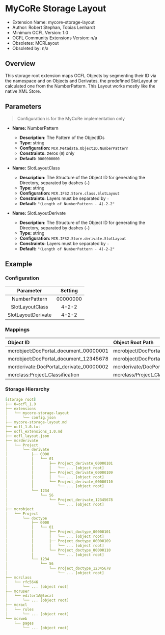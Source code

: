 # MyCoRe Storage Layout
-   Extension Name: mycore-storage-layout
-   Author: Robert Stephan, Tobias Lenhardt
-   Minimum OCFL Version: 1.0
-   OCFL Community Extensions Version: n/a
-   Obsoletes: MCRLayout
-   Obsoleted by: n/a

## Overview

This storage root extension maps OCFL Objects by segmenting their ID via the namespace and on Objects and Derivates, the predefined SlotLayout or calculated one from the NumberPattern. This Layout works mostly like the native XML Store.

## Parameters
> Configuration is for the MyCoRe implementation only

-   **Name:** NumberPattern
    -   **Description:** The Pattern of the ObjectIDs
    -   **Type:** string
    -   **Configuration:** `MCR.Metadata.ObjectID.NumberPattern`
    -   **Constraints:** zeros (`0`) only
    -   **Default:** `0000000000`

-   **Name:** SlotLayoutClass
    -   **Description:** The Structure of the Object ID for generating the Directory, separated by dashes (`-`)
    -   **Type:** string
    -   **Configuration:** `MCR.IFS2.Store.class.SlotLayout`
    -   **Constraints:** Layers must be separated by `-`
    -   **Default:** `"(Length of NumberPattern - 4)-2-2"`

-   **Name:** SlotLayoutDerivate
    -   **Description:** The Structure of the Object ID for generating the Directory, separated by dashes (`-`)
    -   **Type:** string
    -   **Configuration:** `MCR.IFS2.Store.derivate.SlotLayout`
    -   **Constraints:** Layers must be separated by `-`
    -   **Default:** `"(Length of NumberPattern - 4)-2-2"`

## Example

### Configuration
|     Parameter      | Setting  |
| :----------------: | :------: |
|   NumberPattern    | 00000000 |
|  SlotLayoutClass   |  4-2-2   |
| SlotLayoutDerivate |  4-2-2   |

### Mappings
|                Object ID                |            Object Root Path            |
| :-------------------------------------- | :------------------------------------- |
| mcrobject:DocPortal_document_00000001   | mcrobject/DocPortal/document/0000/00   |
| mcrobject:DocPortal_document_12345678   | mcrobject/DocPortal/document/1234/56   |
| mcrderivate:DocPortal_derivate_00000002 | mcrderivate/DocPortal/derivate/0000/00 |
| mcrclass:Project_Classification         | mcrclass/Project_Classification        |


### Storage Hierarchy
```yaml
[storage root]
├── 0=ocfl_1.0
├── extensions
│   └── mycore-storage-layout
│       └── config.json
├── mycore-storage-layout.md
├── ocfl_1.0.txt
├── ocfl_extensions_1.0.md
├── ocfl_layout.json
├── mcrderivate
│   └── Project
│       └── derivate
│           ├── 0000
│           │   └── 01
│           │       ├── Project_derivate_00000101
│           │       │   └── ... [object root]
│           │       ├── Project_derivate_00000109
│           │       │   └── ... [object root]
│           │       └── Project_derivate_00000110
│           │           └── ... [object root]
│           └── 1234
│               └── 56
│                   └── Project_derivate_12345678
│                       └── ... [object root]
├── mcrobject
│   └── Project
│       └── doctype
│           ├── 0000
│           │   └── 01
│           │       ├── Project_doctype_00000101
│           │       │   └── ... [object root]
│           │       ├── Project_doctype_00000109
│           │       │   └── ... [object root]
│           │       └── Project_doctype_00000110
│           │           └── ... [object root]
│           └── 1234
│               └── 56
│                   └── Project_doctype_12345678
│                       └── ... [object root]
├── mcrclass
│   └── rfc5646
│       └── ... [object root]
├── mcruser
│   └── editor1A@local
│       └── ... [object root]
├── mcracl
│   └── rules
│       └── ... [object root]
└── mcrweb
    └── pages
        └── ... [object root]
```